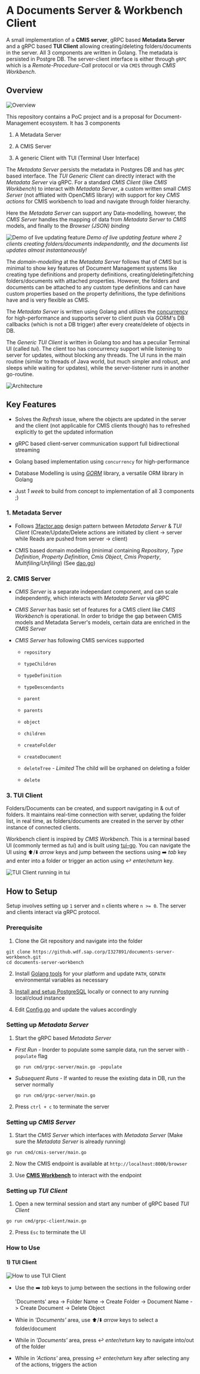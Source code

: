 # A Documents Server & Workbench Client

A small implementation of a **CMIS server**, gRPC based **Metadata Server** and a gRPC based **TUI Client** allowing creating/deleting folders/documents in the server. All 3 components are written in Golang. The metadata is persisted in Postgre DB. The server-client interface is either through `gRPC` which is a *Remote-Procedure-Call* protocol or via `CMIS` through *CMIS Workbench*.

## Overview

![Overview](./docs/overview.png)

This repository contains a PoC project and is a proposal for Document-Management ecosystem. It has 3 components

1) A Metadata Server

2) A CMIS Server

3) A generic Client with TUI (Terminal User Interface)

The *Metadata Server* persists the metadata in Postgres DB and has `gRPC` based interface. The *TUI Generic Client* can directly interact with the *Metadata Server* via gRPC. For a standard *CMIS Client* (like *CMIS Workbench*) to interact with *Metadata Server*, a custom written small *CMIS Server* (not affliated with OpenCMIS library) with support for key *CMIS actions* for CMIS workbench to load and navigate through folder hierarchy.

Here the *Metadata Server* can support any Data-modelling, however, the *CMIS Server* handles the mapping of data from *Metadata Server* to *CMIS* models, and finally to the *Browser (JSON) binding*

![Demo of live updating feature](./docs/demo.gif)
*Demo of live updating feature where 2 clients creating folders/documents independantly, and the documents list updates almost instantaneously!*

The *domain-modelling* at the *Metadata Server* follows that of *CMIS* but is minimal to show key features of Document Management systems like creating type definitions and property definitions, creating/deleting/fetching folders/documents with attached properties. However, the folders and documents can be attached to any custom type definitions and can have custom properties based on the property definitions, the type definitions have and is very flexible as CMIS.

The *Metadata Server* is written using Golang and utilizes the [concurrency](https://tour.golang.org/concurrency/1) for high-performance and supports server to client push via GORM's DB callbacks (which is not a DB trigger) after every create/delete of objects in DB.

The *Generic TUI Client* is written in Golang too and has a peculiar Terminal UI (called *tui*). The client too has concurrency support while listening to server for updates, without blocking any threads. The UI runs in the main routine (similar to threads of Java world, but much simpler and robust, and sleeps while waiting for updates), while the server-listener runs in another go-routine.

![Architecture](./docs/architecture.png)

## Key Features

* Solves the *Refresh* issue, where the objects are updated in the server and the client (not applicable for CMIS clients though) has to refreshed explicitly to get the updated information

* gRPC based client-server communication support full bidirectional streaming

* Golang based implementation using `concurrency` for high-performance

* Database Modelling is using [*GORM*](https://gorm.io) library, a versatile ORM library in Golang

* Just *1 week* to build from concept to implementation of all 3 components ;)

### 1. Metadata Server

* Follows [3factor.app](https://3factor.app) design pattern between *Metadata Server* & *TUI Client* (Create/Update/Delete actions are initiated by client -> server while Reads are pushed from server -> client)

* CMIS based domain modelling (minimal containing *Repository*, *Type Definition*, *Property Definition*, *Cmis Object*, *Cmis Property*, *Multifiling/Unfiling*) (See [dao.go](./internal/server/model/dao.go))

### 2. CMIS Server 

* *CMIS Server* is a separate independant component, and can scale independently, which interacts with *Metadata Server* via gRPC

* *CMIS Server* has basic set of features for a CMIS client like *CMIS Workbench* is operational. In order to bridge the gap between CMIS models and Metadata Server's models, certain data are enriched in the *CMIS Server*

* *CMIS Server* has following CMIS services supported 

  * `repository`
  
  * `typeChildren`

  * `typeDefinition`

  * `typeDescendants`

  * `parent`

  * `parents`

  * `object`

  * `children`

  * `createFolder`

  * `createDocument`

  * `deleteTree` - *Limited* The child will be orphaned on deleting a folder

  * `delete`

### 3. TUI Client

Folders/Documents can be created, and support navigating in & out of folders. It maintains real-time connection with server, updating the folder list, in real time, as folders/documents are created in the server by other instance of connected clients.

Workbench client is inspired by *CMIS Workbench*. This is a terminal based UI (commonly termed as *tui*) and is built using [tui-go](https://github.com/marcusolsson/tui-go). You can navigate the UI using ⬆️/⬇️ *arrow* keys and jump between the sections using ➡️ *tab* key and enter into a folder or trigger an action using ↩️ *enter/return* key.

![*TUI Client* running in tui](./docs/client-workbench.png)

## How to Setup

Setup involves setting up `1` server and `n` clients where `n >= 0`. The server and clients interact via gRPC protocol. 

### Prerequisite

1) Clone the Git repository and navigate into the folder

```
git clone https://github.wdf.sap.corp/I327891/documents-server-workbench.git
cd documents-server-workbench
```

2) Install [Golang tools](https://golang.org/dl/) for your platform and update `PATH`, `GOPATH` environmental variables as necessary

3) [Install and setup PostgreSQL](https://www.postgresql.org/download/) locally or connect to any running local/cloud instance

3) Edit [Config.go](./Config.go) and update the values accordingly

### Setting up *Metadata Server*

1) Start the gRPC based *Metadata Server*

* *First Run* - Inorder to populate some sample data, run the server with `-populate` flag

    ```
    go run cmd/grpc-server/main.go -populate
    ```

* *Subsequent Runs* - If wanted to reuse the existing data in DB, run the server normally

    ```
    go run cmd/grpc-server/main.go
    ```

2) Press `ctrl + c` to terminate the server

### Setting up *CMIS Server*

1) Start the *CMIS Server* which interfaces with *Metadata Server* (Make sure the *Metadata Server* is already running)

```
go run cmd/cmis-server/main.go
```

2) Now the CMIS endpoint is available at `http://localhost:8000/browser`

3) Use [**CMIS Workbench**](https://chemistry.apache.org/java/download.html) to interact with the endpoint

### Setting up *TUI Client*

1) Open a new terminal session and start any number of gRPC based *TUI Client*

```
go run cmd/grpc-client/main.go
```

2) Press `Esc` to terminate the UI

### How to Use

#### 1) TUI Client

![How to use *TUI Client*](./docs/client-workbench-instructions.png)

* Use the ➡️ *tab* keys to jump between the sections in the following order

  'Documents' area -> Folder Name -> Create Folder -> Document Name -> Create Document -> Delete Object

* Whie in *'Documents'* area, use ⬆️/⬇️ *arrow* keys to select a folder/document

* While in *'Documents'* area, press ↩️ *enter/return* key to navigate into/out of the folder

* While in *'Actions'* area, pressing ↩️ *enter/return* key after selecting any of the actions, triggers the action